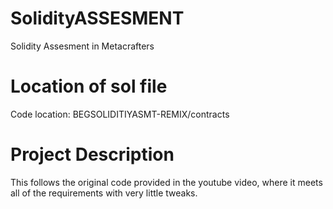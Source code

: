 # SolidityASSESMENT
Solidity Assesment in Metacrafters

# Location of sol file
Code location:
BEGSOLIDITIYASMT-REMIX/contracts

# Project Description
This follows the original code provided in the youtube video, where it meets all of the requirements with very little tweaks.
